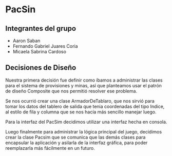 # PacSin



## Integrantes del grupo

* Aaron Saban
* Fernando Gabriel Juares Coria
* Micaela Sabrina Cardoso

## Decisiones de Diseño

Nuestra primera decisión fue definir como íbamos a administrar las clases para el sistema de provisiones y minas, así que planteamos usar el patrón de diseño Composite que nos permitió resolver ese problema.


Se nos ocurrió crear una clase ArmadorDeTablaro, que nos sirvió para tomar los datos del tablero de salida que tenia coordenadas del tipo Indice, al estilo de fila y columna que se nos hacía más sencillo manejar luego.


Para la interfaz del PacSim decidimos utilizar una interfaz hecha en consola.


Luego finalmente para administrar la lógica principal del juego, decidimos crear la clase Pacsim que se comunica que las demás clases para encapsular la aplicación y asilarla de la interfaz gráfica, para poder reemplazarla más fácilmente en un futuro.